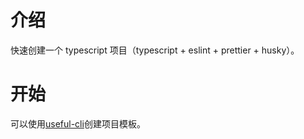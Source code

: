 # 介绍

快速创建一个 typescript 项目（typescript + eslint + prettier + husky）。

# 开始

可以使用[useful-cli](https://github.com/yucheng1207/useful-cli)创建项目模板。
